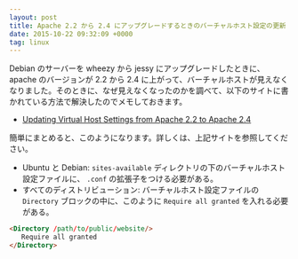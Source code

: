 ```yaml
---
layout: post
title: Apache 2.2 から 2.4 にアップグレードするときのバーチャルホスト設定の更新
date: 2015-10-22 09:32:09 +0000
tag: linux
---
```

Debian のサーバーを wheezy から jessy にアップグレードしたときに、apache のバージョンが 2.2 から 2.4 に上がって、バーチャルホストが見えなくなりました。そのときに、なぜ見えなくなったのかを調べて、以下のサイトに書かれている方法で解決したのでメモしておきます。

- [Updating Virtual Host Settings from Apache 2.2 to Apache 2.4](https://www.linode.com/docs/security/upgrading/updating-virtual-host-settings-from-apache-2-2-to-apache-2-4)

簡単にまとめると、このようになります。詳しくは、上記サイトを参照してください。

- Ubuntu と Debian: ```sites-available``` ディレクトリの下のバーチャルホスト設定ファイルに、 ```.conf``` の拡張子をつける必要がある。
- すべてのディストリビューション: バーチャルホスト設定ファイルの ```Directory``` ブロックの中に、このように ```Require all granted``` を入れる必要がある。

~~~ html
<Directory /path/to/public/website/>
   Require all granted
</Directory>
~~~
	
